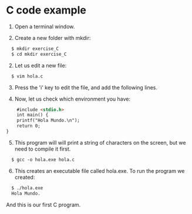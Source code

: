# C code example

1. Open a terminal window.<br>

2. Create a new folder with mkdir:<br>
~~~~html
  $ mkdir exercise_C
  $ cd mkdir exercise_C
~~~~


2. Let us edit a new file:<br>
~~~~html
  $ vim hola.c
~~~~

3. Press the 'i' key to edit the file, and add the following lines.<br>

4. Now, let us check which environment you have:<br>
~~~~html
  	#include <stdio.h>
	int main() {
    printf("Hola Mundo.\n");
    return 0;
}
~~~~

5. This program will will print a string of characters on the screen, but we need to compile it first.<br>
~~~~html
  $ gcc -o hola.exe hola.c
~~~~

6. This creates an executable file called hola.exe. To run the program we created:<br>
~~~~html
  $ ./hola.exe
  Hola Mundo.
~~~~

And this is our first C program.